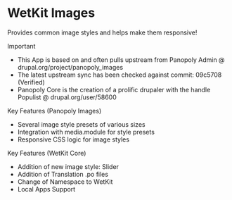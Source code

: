 WetKit Images
===============
Provides common image styles and helps make them responsive!

Important
* This App is based on and often pulls upstream from Panopoly Admin @ drupal.org/project/panopoly_images
* The latest upstream sync has been checked against commit: 09c5708 (Verified)
* Panopoly Core is the creation of a prolific drupaler with the handle Populist @ drupal.org/user/58600

Key Features (Panopoly Images)
* Several image style presets of various sizes
* Integration with media.module for style presets
* Responsive CSS logic for image styles

Key Features (WetKit Core)
* Addition of new image style: Slider
* Addition of Translation .po files
* Change of Namespace to WetKit
* Local Apps Support
